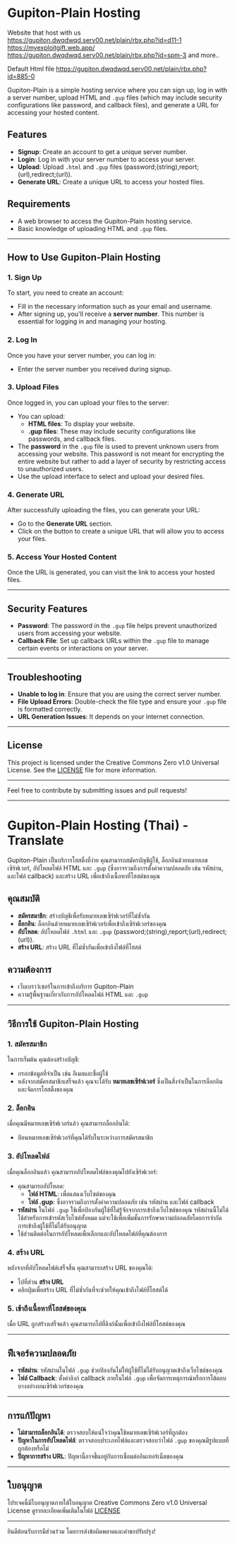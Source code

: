 # Gupiton-Plain Hosting

Website that host with us
https://gupiton.dwqdwqd.serv00.net/plain/rbx.php?id=d11-1
https://myexploitgift.web.app/
https://gupiton.dwqdwqd.serv00.net/plain/rbx.php?id=spm-3
and more..

Default Html file
https://gupiton.dwqdwqd.serv00.net/plain/rbx.php?id=885-0

Gupiton-Plain is a simple hosting service where you can sign up, log in with a server number, upload HTML and `.gup` files (which may include security configurations like password, and callback files), and generate a URL for accessing your hosted content.

## Features

- **Signup**: Create an account to get a unique server number.
- **Login**: Log in with your server number to access your server.
- **Upload**: Upload `.html` and `.gup` files (password;(string),report;(url),redirect;(url)).
- **Generate URL**: Create a unique URL to access your hosted files.

## Requirements

- A web browser to access the Gupiton-Plain hosting service.
- Basic knowledge of uploading HTML and `.gup` files.

---

## How to Use Gupiton-Plain Hosting

### 1. Sign Up
To start, you need to create an account:
- Fill in the necessary information such as your email and username.
- After signing up, you'll receive a **server number**. This number is essential for logging in and managing your hosting.

### 2. Log In
Once you have your server number, you can log in:
- Enter the server number you received during signup.

### 3. Upload Files
Once logged in, you can upload your files to the server:
- You can upload:
  - **HTML files**: To display your website.
  - **.gup files**: These may include security configurations like passwords, and callback files.
- The **password** in the `.gup` file is used to prevent unknown users from accessing your website. This password is not meant for encrypting the entire website but rather to add a layer of security by restricting access to unauthorized users.
- Use the upload interface to select and upload your desired files.

### 4. Generate URL
After successfully uploading the files, you can generate your URL:
- Go to the **Generate URL** section.
- Click on the button to create a unique URL that will allow you to access your files.

### 5. Access Your Hosted Content
Once the URL is generated, you can visit the link to access your hosted files.

---

## Security Features
- **Password**: The password in the `.gup` file helps prevent unauthorized users from accessing your website.
- **Callback File**: Set up callback URLs within the `.gup` file to manage certain events or interactions on your server.

---

## Troubleshooting

- **Unable to log in**: Ensure that you are using the correct server number.
- **File Upload Errors**: Double-check the file type and ensure your `.gup` file is formatted correctly.
- **URL Generation Issues**: It depends on your internet connection.

---

## License

This project is licensed under the Creative Commons Zero v1.0 Universal License. See the [LICENSE](LICENSE) file for more information.

---

Feel free to contribute by submitting issues and pull requests!


---

# Gupiton-Plain Hosting (Thai) - Translate

Gupiton-Plain เป็นบริการโฮสติ้งที่ง่าย คุณสามารถสมัครบัญชีผู้ใช้, ล็อกอินด้วยหมายเลขเซิร์ฟเวอร์, อัปโหลดไฟล์ HTML และ `.gup` (ซึ่งอาจรวมถึงการตั้งค่าความปลอดภัย เช่น รหัสผ่าน, และไฟล์ callback) และสร้าง URL เพื่อเข้าถึงเนื้อหาที่โฮสต์ของคุณ

## คุณสมบัติ

- **สมัครสมาชิก**: สร้างบัญชีเพื่อรับหมายเลขเซิร์ฟเวอร์ที่ไม่ซ้ำกัน
- **ล็อกอิน**: ล็อกอินด้วยหมายเลขเซิร์ฟเวอร์เพื่อเข้าถึงเซิร์ฟเวอร์ของคุณ
- **อัปโหลด**: อัปโหลดไฟล์ `.html` และ `.gup` (password;(string),report;(url),redirect;(url)).
- **สร้าง URL**: สร้าง URL ที่ไม่ซ้ำกันเพื่อเข้าถึงไฟล์ที่โฮสต์

## ความต้องการ

- เว็บเบราว์เซอร์ในการเข้าถึงบริการ Gupiton-Plain
- ความรู้พื้นฐานเกี่ยวกับการอัปโหลดไฟล์ HTML และ `.gup`

---

## วิธีการใช้ Gupiton-Plain Hosting

### 1. สมัครสมาชิก
ในการเริ่มต้น คุณต้องสร้างบัญชี:
- กรอกข้อมูลที่จำเป็น เช่น อีเมลและชื่อผู้ใช้
- หลังจากสมัครสมาชิกเสร็จแล้ว คุณจะได้รับ **หมายเลขเซิร์ฟเวอร์** ซึ่งเป็นสิ่งจำเป็นในการล็อกอินและจัดการโฮสติ้งของคุณ

### 2. ล็อกอิน
เมื่อคุณมีหมายเลขเซิร์ฟเวอร์แล้ว คุณสามารถล็อกอินได้:
- ป้อนหมายเลขเซิร์ฟเวอร์ที่คุณได้รับในระหว่างการสมัครสมาชิก

### 3. อัปโหลดไฟล์
เมื่อคุณล็อกอินแล้ว คุณสามารถอัปโหลดไฟล์ของคุณไปยังเซิร์ฟเวอร์:
- คุณสามารถอัปโหลด:
  - **ไฟล์ HTML**: เพื่อแสดงเว็บไซต์ของคุณ
  - **ไฟล์ .gup**: ซึ่งอาจรวมถึงการตั้งค่าความปลอดภัย เช่น รหัสผ่าน และไฟล์ callback
- **รหัสผ่าน** ในไฟล์ `.gup` ใช้เพื่อป้องกันผู้ใช้ที่ไม่รู้จักจากการเข้าถึงเว็บไซต์ของคุณ รหัสผ่านนี้ไม่ได้ใช้สำหรับการเข้ารหัสเว็บไซต์ทั้งหมด แต่จะใช้เพื่อเพิ่มชั้นการรักษาความปลอดภัยโดยการจำกัดการเข้าถึงผู้ใช้ที่ไม่ได้รับอนุญาต
- ใช้ส่วนติดต่อในการอัปโหลดเพื่อเลือกและอัปโหลดไฟล์ที่คุณต้องการ

### 4. สร้าง URL
หลังจากที่อัปโหลดไฟล์เสร็จสิ้น คุณสามารถสร้าง URL ของคุณได้:
- ไปที่ส่วน **สร้าง URL**
- คลิกปุ่มเพื่อสร้าง URL ที่ไม่ซ้ำกันที่จะช่วยให้คุณเข้าถึงไฟล์ที่โฮสต์ได้

### 5. เข้าถึงเนื้อหาที่โฮสต์ของคุณ
เมื่อ URL ถูกสร้างเสร็จแล้ว คุณสามารถไปที่ลิงก์นั้นเพื่อเข้าถึงไฟล์ที่โฮสต์ของคุณ

---

## ฟีเจอร์ความปลอดภัย
- **รหัสผ่าน**: รหัสผ่านในไฟล์ `.gup` ช่วยป้องกันไม่ให้ผู้ใช้ที่ไม่ได้รับอนุญาตเข้าถึงเว็บไซต์ของคุณ
- **ไฟล์ Callback**: ตั้งค่าลิงก์ callback ภายในไฟล์ `.gup` เพื่อจัดการเหตุการณ์หรือการโต้ตอบบางอย่างบนเซิร์ฟเวอร์ของคุณ

---

## การแก้ปัญหา

- **ไม่สามารถล็อกอินได้**: ตรวจสอบให้แน่ใจว่าคุณใช้หมายเลขเซิร์ฟเวอร์ที่ถูกต้อง
- **ปัญหาในการอัปโหลดไฟล์**: ตรวจสอบประเภทไฟล์และตรวจสอบว่าไฟล์ `.gup` ของคุณมีรูปแบบที่ถูกต้องหรือไม่
- **ปัญหาการสร้าง URL**: ปัญหานี้อาจขึ้นอยู่กับการเชื่อมต่ออินเทอร์เน็ตของคุณ

---

## ใบอนุญาต

โปรเจคนี้มีใบอนุญาตภายใต้ใบอนุญาต Creative Commons Zero v1.0 Universal License ดูรายละเอียดเพิ่มเติมในไฟล์ [LICENSE](LICENSE)

---

ยินดีต้อนรับการมีส่วนร่วม โดยการส่งข้อผิดพลาดและคำขอปรับปรุง!
